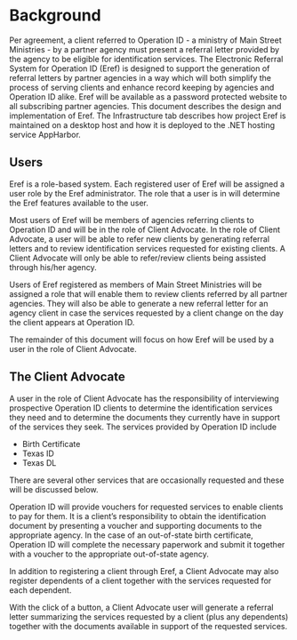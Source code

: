 # Background
Per agreement, a client referred to Operation ID - a ministry of Main Street Ministries - by a partner agency must present a referral letter provided by
the agency to be eligible for identification services. The Electronic Referral System for Operation ID (Eref) is designed to support the generation of
referral letters by partner agencies in a way which will both simplify the process of serving clients and enhance record keeping by agencies and
Operation ID alike. Eref will be available as a password protected website to all subscribing partner agencies. This document describes the design and
implementation of Eref. The Infrastructure tab describes how project Eref is maintained on a desktop host and how it is deployed to the .NET hosting
service AppHarbor.

## Users
Eref is a role-based system. Each registered user of Eref will be assigned a user role by the Eref administrator. The role that a user is in will determine the Eref features available to the user.

Most users of Eref will be members of agencies referring clients to Operation ID and will be in the role of Client Advocate. In the role of Client
Advocate, a user will be able to refer new clients by generating referral letters and to review identification services requested for existing clients.
A Client Advocate will only be able to refer/review clients being assisted through his/her agency.

Users of Eref registered as members of Main Street Ministries will be assigned a role that will enable them to review clients referred by all partner
agencies. They will also be able to generate a new referral letter for an agency client in case the services requested by a client change on the day 
the client appears at Operation ID.

The remainder of this document will focus on how Eref will be used by a user in the role of Client Advocate.

## The Client Advocate
A user in the role of Client Advocate has the responsibility of interviewing prospective Operation ID clients to determine the identification services
they need and to determine the documents they currently have in support of the services they seek. The services provided by Operation ID include

*	Birth Certificate
*	Texas ID
*	Texas DL

There are several other services that are occasionally requested and these will be discussed below.

Operation ID will provide vouchers for requested services to enable clients to pay for them. It is a client’s responsibility to obtain the identification
document by presenting a voucher and supporting documents to the appropriate agency. In the case of an out-of-state birth certificate, Operation ID will
complete the necessary paperwork and submit it together with a voucher to the appropriate out-of-state agency.

In addition to registering a client through Eref, a Client Advocate may also register dependents of a client together with the services requested for each
dependent.

With the click of a button, a Client Advocate user will generate a referral letter summarizing the services requested by a client (plus any dependents)
together with the documents available in support of the requested services. 
